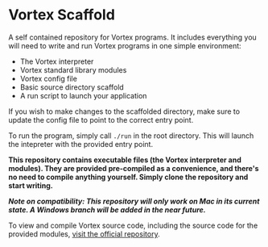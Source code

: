 <h1>Vortex Scaffold</h1>

A self contained repository for Vortex programs. It includes everything you will need to write and run Vortex programs in one simple environment:

- The Vortex interpreter
- Vortex standard library modules
- Vortex config file
- Basic source directory scaffold
- A run script to launch your application

If you wish to make changes to the scaffolded directory, make sure to update the config file to point to the correct entry point.

To run the program, simply call `./run` in the root directory. This will launch the intepreter with the provided entry point.

<b>This repository contains executable files (the Vortex interpreter and modules). They are provided pre-compiled as a convenience, and there's no need to compile anything yourself. Simply clone the repository and start writing.</b>

<b><i>Note on compatibility: This repository will only work on Mac in its current state. A Windows branch will be added in the near future.</i></b>

To view and compile Vortex source code, including the source code for the provided modules, [visit the official repository](https://github.com/dibsonthis/vortex).